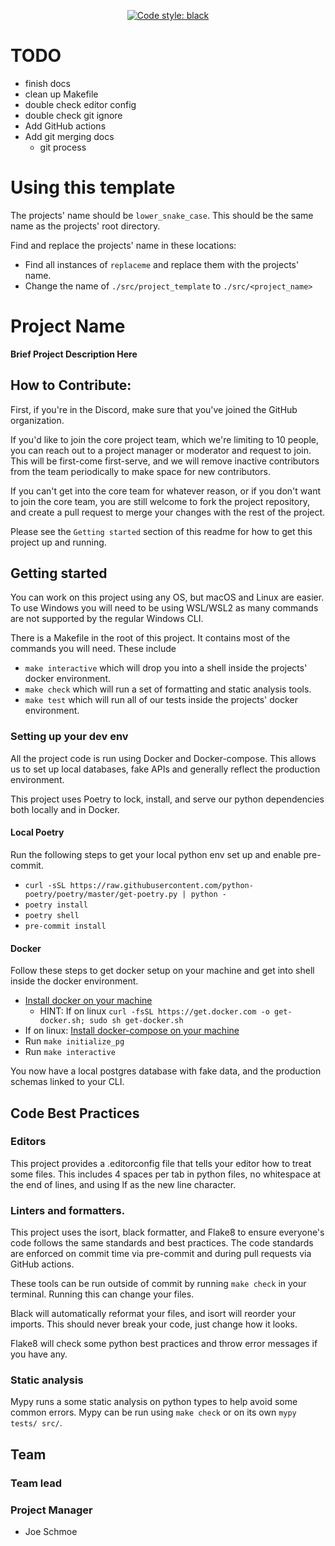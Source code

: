 <p align="center">
    <a href="https://github.com/psf/black"><img alt="Code style: black" src="https://img.shields.io/badge/code%20style-black-000000.svg"></a>
</p>

# TODO

* finish docs
* clean up Makefile
* double check editor config
* double check git ignore
* Add GitHub actions
* Add git merging docs
    * git process

# Using this template

The projects' name should be `lower_snake_case`. This should be the same name as the projects' root
directory.

Find and replace the projects' name in these locations:

* Find all instances of `replaceme` and replace them with the projects' name.
* Change the name of `./src/project_template` to `./src/<project_name>`

# Project Name

**Brief Project Description Here**

## How to Contribute:

First, if you're in the Discord, make sure that you've joined the GitHub organization.

If you'd like to join the core project team, which we're limiting to 10 people, you can reach out to
a project manager or moderator and request to join. This will be first-come first-serve, and we will
remove inactive contributors from the team periodically to make space for new contributors.

If you can't get into the core team for whatever reason, or if you don't want to join the core team,
you are still welcome to fork the project repository, and create a pull request to merge your
changes with the rest of the project.

Please see the `Getting started` section of this readme for how to get this project up and running.

## Getting started

You can work on this project using any OS, but macOS and Linux are easier. To use Windows you will
need to be using WSL/WSL2 as many commands are not supported by the regular Windows CLI.

There is a Makefile in the root of this project. It contains most of the commands you will need.
These include

* `make interactive` which will drop you into a shell inside the projects' docker environment.
* `make check` which will run a set of formatting and static analysis tools.
* `make test` which will run all of our tests inside the projects' docker environment.

### Setting up your dev env

All the project code is run using Docker and Docker-compose. This allows us to set up local
databases, fake APIs and generally reflect the production environment.

This project uses Poetry to lock, install, and serve our python dependencies both locally and in
Docker.

#### Local Poetry

Run the following steps to get your local python env set up and enable pre-commit.

* `curl -sSL https://raw.githubusercontent.com/python-poetry/poetry/master/get-poetry.py | python -`
* `poetry install`
* `poetry shell`
* `pre-commit install`

#### Docker

Follow these steps to get docker setup on your machine and get into shell inside the docker
environment.

* [Install docker on your machine](https://docs.docker.com/get-docker/)
    * HINT: If on linux `curl -fsSL https://get.docker.com -o get-docker.sh; sudo sh get-docker.sh`
* If on linux: [Install docker-compose on your machine](https://docs.docker.com/compose/install/)
* Run `make initialize_pg`
* Run `make interactive`

You now have a local postgres database with fake data, and the production schemas linked to your
CLI.

## Code Best Practices

### Editors

This project provides a .editorconfig file that tells your editor how to treat some files. This
includes 4 spaces per tab in python files, no whitespace at the end of lines, and using lf as the
new line character.

### Linters and formatters.

This project uses the isort, black formatter, and Flake8 to ensure everyone's code follows the same
standards and best practices. The code standards are enforced on commit time via pre-commit and
during pull requests via GitHub actions.

These tools can be run outside of commit by running `make check` in your terminal. Running this can
change your files.

Black will automatically reformat your files, and isort will reorder your imports. This should never
break your code, just change how it looks.

Flake8 will check some python best practices and throw error messages if you have any.

### Static analysis

Mypy runs a some static analysis on python types to help avoid some common errors. Mypy can be run
using `make check` or on its own `mypy tests/ src/`.

## Team

### Team lead

### Project Manager

- Joe Schmoe

